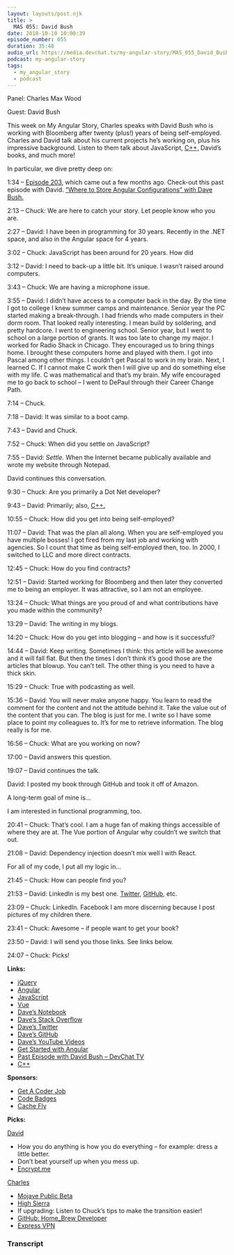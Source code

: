 ```yaml
---
layout: layouts/post.njk
title: >
  MAS 055: David Bush
date: 2018-10-10 10:00:39
episode_number: 055
duration: 35:48
audio_url: https://media.devchat.tv/my-angular-story/MAS_055_David_Bush.mp3
podcast: my-angular-story
tags:
  - my_angular_story
  - podcast
---
```


Panel: Charles Max Wood

Guest: David Bush

This week on My Angular Story, Charles speaks with David Bush who is working with Bloomberg after twenty (plus!) years of being self-employed. Charles and David talk about his current projects he’s working on, plus his impressive background. Listen to them talk about JavaScript, [C++,](https://www.cplusplus.com) David’s books, and much more!

In particular, we dive pretty deep on:

1:34 – [Episode 203](https://devchat.tv/adv-in-angular/aia-203-where-to-store-angular-configurations-with-dave-bush/), which came out a few months ago. Check-out this past episode with David. [“Where to Store Angular Configurations” with Dave Bush.](https://devchat.tv/adv-in-angular/aia-203-where-to-store-angular-configurations-with-dave-bush/)

2:13 – Chuck: We are here to catch your story. Let people know who you are.

2:27 – David: I have been in programming for 30 years. Recently in the .NET space, and also in the Angular space for 4 years.

3:02 – Chuck: JavaScript has been around for 20 years. How did

3:12 – David: I need to back-up a little bit. It’s unique. I wasn’t raised around computers.

3:43 – Chuck: We are having a microphone issue.

3:55 – David: I didn’t have access to a computer back in the day. By the time I got to college I knew summer camps and maintenance. Senior year the PC started making a break-through. I had friends who made computers in their dorm room. That looked really interesting. I mean build by soldering, and pretty hardcore. I went to engineering school. Senior year, but I went to school on a large portion of grants. It was too late to change my major. I worked for Radio Shack in Chicago. They encouraged us to bring things home. I brought these computers home and played with them. I got into Pascal among other things. I couldn’t get Pascal to work in my brain. Next, I learned C. If I cannot make C work then I will give up and do something else with my life. C was mathematical and that’s my brain. My wife encouraged me to go back to school – I went to DePaul through their Career Change Path.

7:14 – Chuck.

7:18 – David: It was similar to a boot camp.

7:43 – David and Chuck.

7:52 – Chuck: When did you settle on JavaScript?

7:55 – David: _Settle._ When the Internet became publically available and wrote my website through Notepad.

David continues this conversation.

9:30 – Chuck: Are you primarily a Dot Net developer?

9:43 – David: Primarily; also, [C++.](https://www.cplusplus.com)

10:55 – Chuck: How did you get into being self-employed?

11:07 – David: That was the plan all along. When you are self-employed you have multiple bosses! I got fired from my last job and working with agencies. So I count that time as being self-employed then, too. In 2000, I switched to LLC and more direct contracts.

12:45 – Chuck: How do you find contracts?

12:51 – David: Started working for Bloomberg and then later they converted me to being an employer. It was attractive, so I am not an employee.

13:24 – Chuck: What things are you proud of and what contributions have you made within the community?

13:29 – David: The writing in my blogs.

14:20 – Chuck: How do you get into blogging – and how is it successful?

14:44 – David: Keep writing. Sometimes I think: this article will be awesome and it will fall flat. But then the times I don’t think it’s good those are the articles that blowup. You can’t tell. The other thing is you need to have a thick skin.

15:29 – Chuck: True with podcasting as well.

15:36 – David: You will never make anyone happy. You learn to read the comment for the content and not the attitude behind it. Take the value out of the content that you can. The blog is just for me. I write so I have some place to point my colleagues to. It’s for me to retrieve information. The blog really is for me.

16:56 – Chuck: What are you working on now?

17:00 – David answers this question.

19:07 – David continues the talk.

David: I posted my book through GitHub and took it off of Amazon.

A long-term goal of mine is...

I am interested in functional programming, too.

20:41 – Chuck: That’s cool. I am a huge fan of making things accessible of where they are at. The Vue portion of Angular why couldn’t we switch that out.

21:08 – David: Dependency injection doesn’t mix well l with React.

For all of my code, I put all my logic in...

21:45 – Chuck: How can people find you?

21:53 – David: LinkedIn is my best one. [Twitter](https://twitter.com/davembush?lang=en), [GitHub](https://github.com/DaveMBush), etc.

23:09 – Chuck: LinkedIn. Facebook I am more discerning because I post pictures of my children there.

23:41 – Chuck: Awesome – if people want to get your book?

23:50 – David: I will send you those links. See links below.

24:07 – Chuck: Picks!

**Links:**

- [jQuery](https://jquery.com)
- [Angular](https://angular.io)
- [JavaScript](https://www.google.com/search?client=safari&rls=en&q=javascript&ie=UTF-8&oe=UTF-8)
- [Vue](https://vuejs.org)
- [Dave’s Notebook](https://davembush.github.io)
- [Dave’s Stack Overflow](https://stackoverflow.com/users/1876155/dave-bush)
- [Dave’s Twitter](https://twitter.com/davembush?lang=en)
- [Dave’s GitHub](https://github.com/DaveMBush)
- [Dave’s YouTube Videos](https://www.youtube.com/user/davidmbush)
- [Get Started with Angular](https://davembush.github.io/get-started-with-angular/)
- [Past Episode with David Bush – DevChat TV](https://devchat.tv/adv-in-angular/aia-203-where-to-store-angular-configurations-with-dave-bush/)
- [C++](https://www.cplusplus.com)

**Sponsors:**

- [Get&nbsp;A Coder Job](https://devchat.tv/get-a-coder-job/)
- [Code Badges](https://codebadge.org)
- [Cache Fly](https://www.cachefly.com)

**Picks:**

[David](https://www.youtube.com/user/davidmbush)

- How you do anything is how you do everything – for example: dress a little better.
- Don’t beat yourself up when you mess up.
- [Encrypt.me](https://encrypt.me)

[Charles](https://twitter.com/cmaxw?ref_src=twsrc%255Egoogle%257Ctwcamp%255Eserp%257Ctwgr%255Eauthor)

- [Mojave Public Beta](https://www.macrumors.com/how-to/install-macos-mojave-public-beta/)
- [High Sierra](https://support.apple.com/macos/high-sierra)
- If upgrading: Listen to Chuck’s tips to make the transition easier!
- [GitHub: Home_Brew Developer](https://github.com/Linuxbrew/homebrew-developer)
- [Express VPN](https://www.expressvpn.com)

### Transcript
